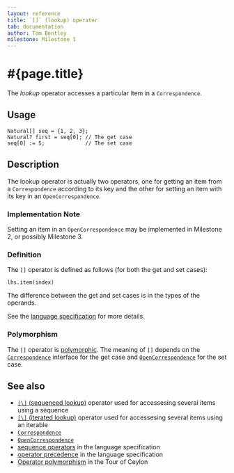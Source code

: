 ```yaml
---
layout: reference
title: `[]` (lookup) operator
tab: documentation
author: Tom Bentley
milestone: Milestone 1
---
```


# #{page.title}

The *lookup* operator accesses a particular item in a `Correspondence`.

## Usage 

    Natural[] seq = {1, 2, 3};
    Natural? first = seq[0]; // The get case
    seq[0] := 5;             // The set case

## Description

The lookup operator is actually two operators, one for getting an item from a 
`Correspondence` according to its key and the other for setting an 
item with its key in an `OpenCorrespondence`.

### Implementation Note

<!-- M2 -->
Setting an item in an `OpenCorrespondence` may be implemented in Milestone 2,
or possibly Milestone 3.

### Definition

The `[]` operator is defined as follows (for both the get and set cases):

    lhs.item(index)

The difference between the get and set cases is in the types of the operands.

See the [language specification](#{site.urls.spec}#listmap) for 
more details.

### Polymorphism

The `[]` operator is [polymorphic](/documentation/reference/operator/operator-polymorphism). 
The meaning of `[]` depends on the 
[`Correspondence`](../../ceylon.language/Correspondence) 
interface for the get case and 
[`OpenCorrespondence`](../../ceylon.language/OpenCorrespondence)
for the set case.

## See also

* [`[\]` (sequenced lookup)](../sequenced-lookup) operator used for accessesing several items using a sequence
* [`[\]` (iterated lookup)](../iterated-lookup) operator used for accessesing several items using an iterable
* [`Correspondence`](../../ceylon.language/Correspondence) 
* [`OpenCorrespondence`](../../ceylon.language/OpenCorrespondence)
* [sequence operators](#{site.urls.spec}#listmap) in the 
  language specification
* [operator precedence](#{site.urls.spec}#operatorprecedence) in the 
  language specification
* [Operator polymorphism](/documentation/tour/language-module/#operator_polymorphism) 
  in the Tour of Ceylon

